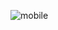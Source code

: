 ![mobile](https://github.com/ABDESSAMADMESRAR/Tic--Tac--Toe/assets/130689222/5489be8c-7319-4aa6-9838-0c0c3ab9733b)
